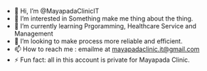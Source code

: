 - 👋 Hi, I’m @MayapadaClinicIT
- 👀 I’m interested in Something make me thing about the thing.
- 🌱 I’m currently learning Prgoramming, Healthcare Service and Management 
- 💞️ I’m looking to make process more reliable and efficient.
- 📫 How to reach me : emailme at mayapadaclinic.it@gmail.com
- ⚡ Fun fact: all in this account is private for Mayapada Clinic.

<!---
MayapadaClinicIT/MayapadaClinicIT is a ✨ special ✨ repository because its `README.md` (this file) appears on your GitHub profile.
You can click the Preview link to take a look at your changes.
--->
